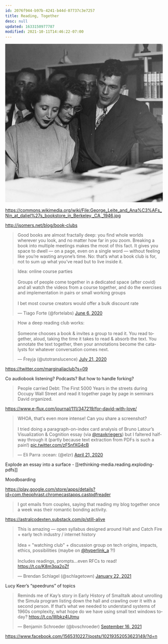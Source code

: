 ```yaml
---
id: 2076f944-b97b-4241-b44d-07737c3e7257
title: Reading, Together
desc: null
updated: 1633150977787
modified: 2021-10-11T14:46:22-07:00
---
```


![](/assets/images/2021-05-06-23-18-52.png)

https://commons.wikimedia.org/wiki/File:George_Leite_and_Ana%C3%AFs_Nin_at_daliel%27s_bookstore_in_Berkeley,_CA,_1946.jpg

<http://jsomers.net/blog/book-clubs>

> Good books are almost fractally deep: you find whole worlds wherever you look, and no matter how far in you zoom. Breaking a book into multiple meetings makes the most of this fact. It gives you space to dwell — on a page, even on a single word — without feeling like you’re wasting anyone’s time. No: that’s what a book club is for, not to sum up what you’ve read but to live inside it.

<blockquote class="twitter-tweet"><p lang="en" dir="ltr">Idea: online course parties<br><br>Groups of people come together in a dedicated space (after covid) and all watch the videos from a course together, and do the exercises and implementation in pairs or small working groups<br><br>I bet most course creators would offer a bulk discount rate</p>&mdash; Tiago Forte (@fortelabs) <a href="https://twitter.com/fortelabs/status/1269360802458263553?ref_src=twsrc%5Etfw">June 6, 2020</a></blockquote> <script async src="https://platform.twitter.com/widgets.js" charset="utf-8"></script>

<blockquote class="twitter-tweet"><p lang="en" dir="ltr">How a deep reading club works:<br><br>Someone chooses a book &amp; invites a group to read it. You read together, aloud, taking the time it takes to read &amp; absorb the text. You annotate the text together, then your annotations become the catalysts for whatever conversation comes next.</p>&mdash; Ḟreyjạ (@utotranslucence) <a href="https://twitter.com/utotranslucence/status/1285415898707226624?ref_src=twsrc%5Etfw">July 21, 2020</a></blockquote> <script async src="https://platform.twitter.com/widgets.js" charset="utf-8"></script>

https://twitter.com/marginaliaclub?s=09

Co audiobook listening? Podcasts? But how to handle forking?

> People carried Debt: The First 5000 Years in the streets during Occupy Wall Street and read it together page by page in seminars David organized.

https://www.e-flux.com/journal/111/347219/for-david-with-love/

<blockquote class="twitter-tweet"><p lang="en" dir="ltr">WHOA, that‘s even more intense! Can you share a screenshot?<br><br>I tried doing a paragraph-on-index card analysis of Bruno Latour’s Visualization &amp; Cognition essay (via <a href="https://twitter.com/maxkriegers?ref_src=twsrc%5Etfw">@maxkriegers</a>) but I faltered halfway through it (partly because text extraction from PDFs is such a pain!) <a href="https://t.co/zF5nfXG4cB">pic.twitter.com/zF5nfXG4cB</a></p>&mdash; Eli Parra :ocean: (@elzr) <a href="https://twitter.com/elzr/status/1252694790065487872?ref_src=twsrc%5Etfw">April 21, 2020</a></blockquote> <script async src="https://platform.twitter.com/widgets.js" charset="utf-8"></script>

Explode an essay into a surface - [[rethinking-media.reading.exploding-pdfs]]

Moodboarding

https://play.google.com/store/apps/details?id=com.theophrast.chromecastapps.castpdfreader

> I got emails from couples, saying that reading my blog together once a week was their romantic bonding activity.

https://astralcodexten.substack.com/p/still-alive

<blockquote class="twitter-tweet"><p lang="en" dir="ltr">This is amazing — open syllabus designed around Halt and Catch Fire + early tech industry / internet history<br><br>Idea = &quot;watching club&quot; + discussion group on tech origins, impacts, ethics, possibilities (maybe on <a href="https://twitter.com/hyperlink_a?ref_src=twsrc%5Etfw">@hyperlink_a</a> ?!)<br><br>Includes readings, prompts…even RFCs to read! <a href="https://t.co/K8m3qa2oZf">https://t.co/K8m3qa2oZf</a></p>&mdash; Brendan Schlagel (@schlagetown) <a href="https://twitter.com/schlagetown/status/1352707289036304387?ref_src=twsrc%5Etfw">January 22, 2021</a></blockquote> <script async src="https://platform.twitter.com/widgets.js" charset="utf-8"></script>

Lucy Keer’s “speedruns” of topics

<blockquote class="twitter-tweet"><p lang="en" dir="ltr">Reminds me of Kay’s story in Early History of Smalltalk about unrolling the Simula program listing down the hall and crawling over it with a second person. If that’s what we needed to understand systems of 1960s complexity, what hope do we have using small text windows today? <a href="https://t.co/Wbkz4IJtmu">https://t.co/Wbkz4IJtmu</a></p>&mdash; Benjamin Schroeder (@bvschroeder) <a href="https://twitter.com/bvschroeder/status/1438401844976525312?ref_src=twsrc%5Etfw">September 16, 2021</a></blockquote> <script async src="https://platform.twitter.com/widgets.js" charset="utf-8"></script>

 https://www.facebook.com/1565310227/posts/10219352053623149/?d=n

